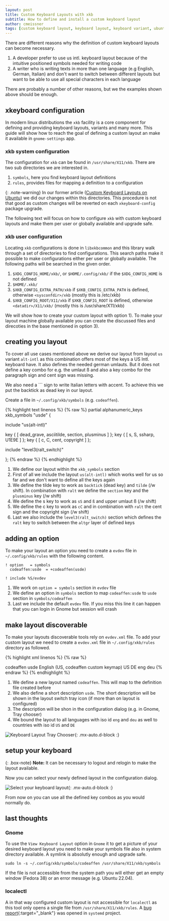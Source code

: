 ```yaml
---
layout: post
title: Custom Keyboard Layouts with xkb
subtitle: How to define and install a custom keyboard layout
author: cmeissner
tags: [custom keyboard layout, keyboard layout, keyboard variant, ubuntu, fedora, X11, xkb, Wayland]
---
```


There are different reasons why the definition of custom keyboard layouts can become necessary.

1. A developer prefer to use us intl. keyboard layout because of the intuitive positioned symbols needed for writing code
2. A writer who is writing texts in more than one language (e.g English, German, Italian) and don't want to switch between different layouts but want to be able to use all special characters in each language

There are probably a number of other reasons, but we the examples shown above should be enough.

## xkeyboard configuration

In modern linux distributions the `xkb` facility is a core component for defining and providing keyboard layouts, variants and many more. This guide will show how to reach the goal of defining a custom layout an make it available in `gnome-settings` app.

### xkb system configuration

The configuration for `xkb` can be found in `/usr/share/X11/xkb`. There are two sub directories we are interested in.

1. `symbols`, here you find keyboard layout definitions
2. `rules`, provides files for mapping a definition to a configuration

{: .note-warning}
In our former article ([Custom Keyboard Layouts on Ubuntu](../2022-02-07-custom-keyboard-layout)) we did our changes within this directories. This procedure is not that good as custom changes will be reverted on each `xkeyboard-config` package upgrade.

The following text will focus on how to configure `xkb` with custom keyboard layouts and make them per user or globally available and upgrade safe.

### xkb user configuration

Locating `xkb` configurations is done in `libxkbcommon` and this library walk through a set of directories to find configurations. This search paths make it possible to make configurations either per user or globally available. The following paths will be searched in the given order.

1. `$XDG_CONFIG_HOME/xkb/`, or `$HOME/.config/xkb/` if the `$XDG_CONFIG_HOME` is not defined
2. `$HOME/.xkb/`
3. `$XKB_CONFIG_EXTRA_PATH/xkb` if `$XKB_CONFIG_EXTRA_PATH` is defined, otherwise `<sysconfdir>/xkb` (mostly this is /etc/xkb)
4. `$XKB_CONFIG_ROOT/X11/xkb` if `$XKB_CONFIG_ROOT` is defined, otherwise `<datadir>/X11/xkb/` (mostly this is /usr/share/X11/xkb)

We will show how to create your custom layout with option 1). To make your layout machine globally available you can create the discussed files and direcoties in the base mentioned in option 3).

## creating you layout

To cover all use cases mentioned above we derive our layout from layout `us` variant `alt-intl` as this combination offers most of the keys a US Intl. keyboard have. It also defines the needed german umlauts. But it does not define a key combo for e.g. the umlaut ß and also a key combo for the paragraph sign and cent sign was missing.

We also need a ``` sign to write Italian letters with accent. To achieve this we put the backtick as dead key in our layout.

Create a file in `~/.config/xkb/symbols` (e.g. `codeaffen`).

<!-- markdownlint-disable MD033 -->
{% highlight text linenos %}
{% raw %}
partial alphanumeric_keys
xkb_symbols "usde" {

   include "us(alt-intl)"

   key <TLDE> { [ dead_grave, asciitilde, section,    plusminus    ] };
   key <AC02> { [          s,          S,  ssharp,    U1E9E        ] };
   key <AB03> { [          c,          C,    cent,    copyright    ] };

   include "level3(ralt_switch)"

};
{% endraw %}
{% endhighlight %}
<!-- markdownlint-enable MD033 -->

1. We define our layout within the `xkb_symbols` section
2. First of all we include the layout `us(alt-intl)` which works well for us so far and we don't want to define all the keys again
3. We define the tilde key to work as `backtick` (dead key) and `tilde` (/w shift). In combination with `ralt` we define the `section` key and the `plusminus` key (/w shift)
4. We define the s key to work as `sS` and `ß` and upper umlaut ß (/w shift)
5. We define the c key to work as `cC` and in combination with `ralt` the cent sign and the copyright sign  (/w shift)
6. Last we also include the `level3(ralt_switch)` section which defines the `ralt` key to switch between the `altgr` layer of defined keys

## adding an option

To make your layout an option you need to create a `evdev` file in `~/.config/xkb/rules` with the following content.

```evdev
! option   = symbols
  codeaffen:usde  = +codeaffen(usde)

! include %S/evdev
```

1. We work on `option = symbols` section in `evdev` file
2. We define an option in `symbols` section to map `codeaffen:usde` to `usde` section in `symbols/codeaffen`
3. Last we include the default `evdev` file. If you miss this line it can happen that you can login in Gnome but session will crash

## make layout discoverable

To make your layouts discoverable tools rely on `evdev.xml` file. To add your custom layout we need to create a `evdev.xml` file in `~/.config/xkb/rules` directory as followed.

<!-- markdownlint-disable MD033 -->
{% highlight xml linenos %}
{% raw %}
<?xml version="1.0" encoding="UTF-8"?>
<!DOCTYPE xkbConfigRegistry SYSTEM "xkb.dtd">
<xkbConfigRegistry version="1.1">
  <layoutList>
    <layout>
      <configItem>
        <name>codeaffen</name>
        <shortDescription>usde</shortDescription>
        <description>English (US, codeaffen custom keymap)</description>
        <countryList>
          <iso3166Id>US</iso3166Id>
          <iso3166Id>DE</iso3166Id>
        </countryList>
        <languageList>
          <iso639Id>eng</iso639Id>
          <iso639Id>deu</iso639Id>
        </languageList>
      </configItem>
    </layout>
  </layoutList>
</xkbConfigRegistry>
{% endraw %}
{% endhighlight %}
<!-- markdownlint-enable MD033 -->

1. We define a new layout named `codeaffen`. This will map to the definition file created before
2. We also define a short description  `usde`. The short description will be shown in the layout switch tray icon (if more than on layout is configured)
3. The description will be shon in the configuration dialog (e.g. in Gnome, Tray chooser)
4. We bound the layout to all languages with iso id `eng` and `deu` as well to countries with iso id `US` and `DE`

![Keyboard Layout Tray Chooser](../assets/img/select_keyboard_layout_tray.png){: .mx-auto.d-block :}

## setup your keyboard

{: .box-note}
**Note:** It can be necessary to logout and relogin to make the layout available.

Now you can select your newly defined layout in the configuration dialog.

![Select your keyboard layout](../assets/img/select_keyboard_layout_fedora.png){: .mx-auto.d-block :}

From now on you can use all the defined key combos as you would normally do.

## last thoughts

### Gnome

To use the `View Keyboard Layout` option in `Gnome` it to get a picture of your desired keyboard layout you need to make your symbols file also in system directory available. A symlink is absolutly enough and upgrade safe.

```shell
sudo ln -s ~/.config/xkb/symbols/codeaffen /usr/share/X11/xkb/symbols
```

If the file is not accessible from the system path you will either get an empty window (Fedora 38) or an error message (e.g. Ubuntu 22.04).

### localectl

A in that way configured custom layout is not accessible for `localectl` as this tool only opens a single file from `/usr/share/X11/xkb/rules`. A [bug report](https://github.com/systemd/systemd/issues/29178){:target="_blank"} was opened in `systemd` project.
